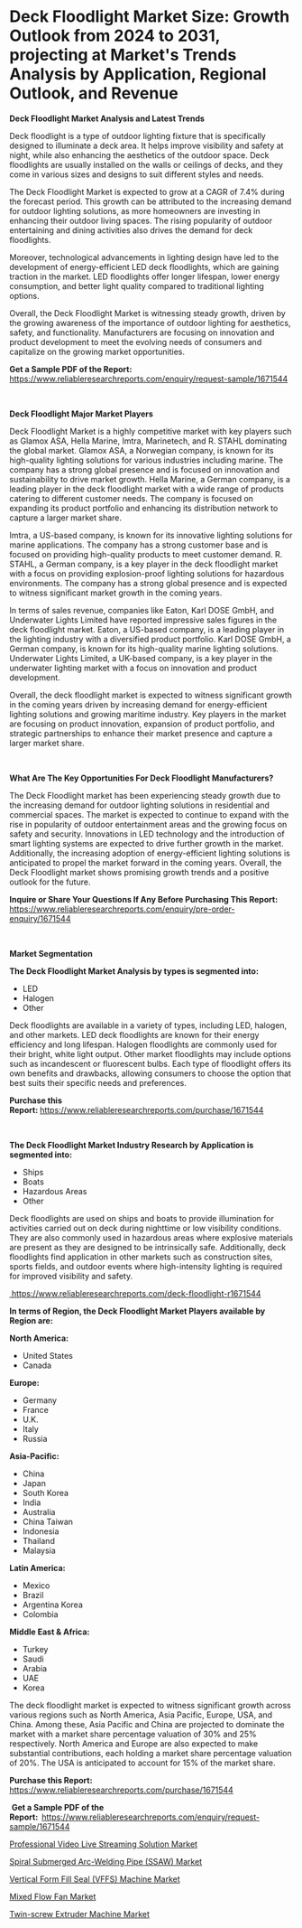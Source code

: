 <p><h1>Deck Floodlight Market Size: Growth Outlook from 2024 to 2031, projecting at Market's Trends Analysis by Application, Regional Outlook, and Revenue</h1></p><p><strong>Deck Floodlight Market Analysis and Latest Trends</strong></p>
<p><p>Deck floodlight is a type of outdoor lighting fixture that is specifically designed to illuminate a deck area. It helps improve visibility and safety at night, while also enhancing the aesthetics of the outdoor space. Deck floodlights are usually installed on the walls or ceilings of decks, and they come in various sizes and designs to suit different styles and needs.</p><p>The Deck Floodlight Market is expected to grow at a CAGR of 7.4% during the forecast period. This growth can be attributed to the increasing demand for outdoor lighting solutions, as more homeowners are investing in enhancing their outdoor living spaces. The rising popularity of outdoor entertaining and dining activities also drives the demand for deck floodlights.</p><p>Moreover, technological advancements in lighting design have led to the development of energy-efficient LED deck floodlights, which are gaining traction in the market. LED floodlights offer longer lifespan, lower energy consumption, and better light quality compared to traditional lighting options.</p><p>Overall, the Deck Floodlight Market is witnessing steady growth, driven by the growing awareness of the importance of outdoor lighting for aesthetics, safety, and functionality. Manufacturers are focusing on innovation and product development to meet the evolving needs of consumers and capitalize on the growing market opportunities.</p></p>
<p><strong>Get a Sample PDF of the Report:&nbsp;</strong> <a href="https://www.reliableresearchreports.com/enquiry/request-sample/1671544">https://www.reliableresearchreports.com/enquiry/request-sample/1671544</a></p>
<p>&nbsp;</p>
<p><strong>Deck Floodlight Major Market Players</strong></p>
<p><p>Deck Floodlight Market is a highly competitive market with key players such as Glamox ASA, Hella Marine, Imtra, Marinetech, and R. STAHL dominating the global market. Glamox ASA, a Norwegian company, is known for its high-quality lighting solutions for various industries including marine. The company has a strong global presence and is focused on innovation and sustainability to drive market growth. Hella Marine, a German company, is a leading player in the deck floodlight market with a wide range of products catering to different customer needs. The company is focused on expanding its product portfolio and enhancing its distribution network to capture a larger market share.</p><p>Imtra, a US-based company, is known for its innovative lighting solutions for marine applications. The company has a strong customer base and is focused on providing high-quality products to meet customer demand. R. STAHL, a German company, is a key player in the deck floodlight market with a focus on providing explosion-proof lighting solutions for hazardous environments. The company has a strong global presence and is expected to witness significant market growth in the coming years.</p><p>In terms of sales revenue, companies like Eaton, Karl DOSE GmbH, and Underwater Lights Limited have reported impressive sales figures in the deck floodlight market. Eaton, a US-based company, is a leading player in the lighting industry with a diversified product portfolio. Karl DOSE GmbH, a German company, is known for its high-quality marine lighting solutions. Underwater Lights Limited, a UK-based company, is a key player in the underwater lighting market with a focus on innovation and product development.</p><p>Overall, the deck floodlight market is expected to witness significant growth in the coming years driven by increasing demand for energy-efficient lighting solutions and growing maritime industry. Key players in the market are focusing on product innovation, expansion of product portfolio, and strategic partnerships to enhance their market presence and capture a larger market share.</p></p>
<p>&nbsp;</p>
<p><strong>What Are The Key Opportunities For Deck Floodlight Manufacturers?</strong></p>
<p><p>The Deck Floodlight market has been experiencing steady growth due to the increasing demand for outdoor lighting solutions in residential and commercial spaces. The market is expected to continue to expand with the rise in popularity of outdoor entertainment areas and the growing focus on safety and security. Innovations in LED technology and the introduction of smart lighting systems are expected to drive further growth in the market. Additionally, the increasing adoption of energy-efficient lighting solutions is anticipated to propel the market forward in the coming years. Overall, the Deck Floodlight market shows promising growth trends and a positive outlook for the future.</p></p>
<p><strong>Inquire or Share Your Questions If Any Before Purchasing This Report:</strong> <a href="https://www.reliableresearchreports.com/enquiry/pre-order-enquiry/1671544">https://www.reliableresearchreports.com/enquiry/pre-order-enquiry/1671544</a></p>
<p>&nbsp;</p>
<p><strong>Market Segmentation</strong></p>
<p><strong>The Deck Floodlight Market Analysis by types is segmented into:</strong></p>
<p><ul><li>LED</li><li>Halogen</li><li>Other</li></ul></p>
<p><p>Deck floodlights are available in a variety of types, including LED, halogen, and other markets. LED deck floodlights are known for their energy efficiency and long lifespan. Halogen floodlights are commonly used for their bright, white light output. Other market floodlights may include options such as incandescent or fluorescent bulbs. Each type of floodlight offers its own benefits and drawbacks, allowing consumers to choose the option that best suits their specific needs and preferences.</p></p>
<p><strong>Purchase this Report:&nbsp;</strong><a href="https://www.reliableresearchreports.com/purchase/1671544">https://www.reliableresearchreports.com/purchase/1671544</a></p>
<p>&nbsp;</p>
<p><strong>The Deck Floodlight Market Industry Research by Application is segmented into:</strong></p>
<p><ul><li>Ships</li><li>Boats</li><li>Hazardous Areas</li><li>Other</li></ul></p>
<p><p>Deck floodlights are used on ships and boats to provide illumination for activities carried out on deck during nighttime or low visibility conditions. They are also commonly used in hazardous areas where explosive materials are present as they are designed to be intrinsically safe. Additionally, deck floodlights find application in other markets such as construction sites, sports fields, and outdoor events where high-intensity lighting is required for improved visibility and safety.</p></p>
<p><a href="https://www.reliableresearchreports.com/deck-floodlight-r1671544">&nbsp;https://www.reliableresearchreports.com/deck-floodlight-r1671544</a></p>
<p><strong>In terms of Region, the Deck Floodlight Market Players available by Region are:</strong></p>
<p>
    <p> <strong> North America: </strong>
        <ul>
            <li>United States</li>
            <li>Canada</li>
        </ul>
        </p> 
    <p> <strong> Europe: </strong>
        <ul>
            <li>Germany</li>
            <li>France</li>
            <li>U.K.</li>
            <li>Italy</li>
            <li>Russia</li>
        </ul>
        </p> 
    <p> <strong> Asia-Pacific: </strong>
        <ul>
            <li>China</li>
            <li>Japan</li>
            <li>South Korea</li>
            <li>India</li>
            <li>Australia</li>
            <li>China Taiwan</li>
            <li>Indonesia</li>
            <li>Thailand</li>
            <li>Malaysia</li>
        </ul>
        </p> 
    <p> <strong> Latin America: </strong>
        <ul>
            <li>Mexico</li>
            <li>Brazil</li>
            <li>Argentina Korea</li>
            <li>Colombia</li>
        </ul>
        </p> 
    <p> <strong> Middle East & Africa: </strong>
        <ul>
            <li>Turkey</li>
            <li>Saudi</li>
            <li>Arabia</li>
            <li>UAE</li>
            <li>Korea</li>
        </ul>
    </p>
    </p>
<p><p>The deck floodlight market is expected to witness significant growth across various regions such as North America, Asia Pacific, Europe, USA, and China. Among these, Asia Pacific and China are projected to dominate the market with a market share percentage valuation of 30% and 25% respectively. North America and Europe are also expected to make substantial contributions, each holding a market share percentage valuation of 20%. The USA is anticipated to account for 15% of the market share.</p></p>
<p><strong>Purchase this Report: </strong><a href="https://www.reliableresearchreports.com/purchase/1671544">https://www.reliableresearchreports.com/purchase/1671544</a></p>
<p>&nbsp;<strong>Get a Sample PDF of the Report:&nbsp;&nbsp;</strong><a href="https://www.reliableresearchreports.com/enquiry/request-sample/1671544">https://www.reliableresearchreports.com/enquiry/request-sample/1671544</a></p>
<p><strong></strong></p>
<p><p><a href="https://www.linkedin.com/pulse/professional-video-live-streaming-solution-market-trends-lizaf?trackingId=2x8tGWEuTGW4IoVWCBSuDA%3D%3D">Professional Video Live Streaming Solution Market</a></p><p><a href="https://issuu.com/reportprime-2/docs/spiral-submerged-arc-welding-pipe-ssaw-market-size">Spiral Submerged Arc-Welding Pipe (SSAW) Market</a></p><p><a href="https://issuu.com/reportprime-2/docs/vertical-form-fill-seal-vffs-machine-market-size-2">Vertical Form Fill Seal (VFFS) Machine Market</a></p><p><a href="https://github.com/RickHolmes3/Market-Research-Report-List-6/blob/main/mixed-flow-fan-market.md">Mixed Flow Fan Market</a></p><p><a href="https://www.linkedin.com/pulse/twin-screw-extruder-machine-market-overview-global-trends-future-tvk5c?trackingId=YICCS1t7TASxkua1uu%2Fnqg%3D%3D">Twin-screw Extruder Machine Market</a></p></p>